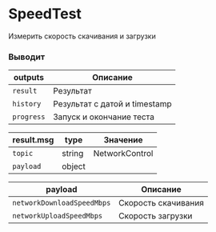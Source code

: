 # SpeedTest

Измерить скорость скачивания и загрузки


### Выводит

| outputs       | Описание
| ---           | ---
| `result`      | Результат
| `history`     | Результат с датой и timestamp
| `progress`    | Запуск и окончание теста


| result.msg    | type      | Значение
| ---           | ---       | ---
| `topic`       | string    | NetworkControl
| `payload`     | object    |


| payload                   | Описание
| ---                       | ---
| `networkDownloadSpeedMbps`| Скорость скачивания
| `networkUploadSpeedMbps`  | Скорость загрузки
